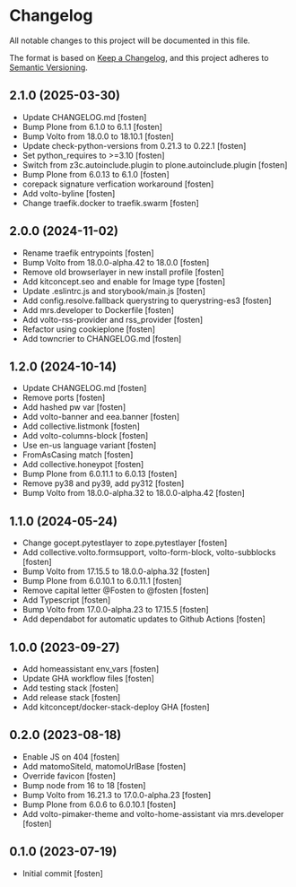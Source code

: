 # Changelog

All notable changes to this project will be documented in this file.

The format is based on [Keep a Changelog](https://keepachangelog.com/en/1.0.0/),
and this project adheres to [Semantic Versioning](https://semver.org/spec/v2.0.0.html).

<!-- You should *NOT* be adding new change log entries to this file.
     You should create a file in the news directory instead.
     For helpful instructions, please see:
     https://6.docs.plone.org/volto/developer-guidelines/contributing.html#create-a-pull-request
-->

<!-- towncrier release notes start -->

## 2.1.0 (2025-03-30)

- Update CHANGELOG.md [fosten]
- Bump Plone from 6.1.0 to 6.1.1 [fosten]
- Bump Volto from 18.0.0 to 18.10.1 [fosten]
- Update check-python-versions from 0.21.3 to 0.22.1 [fosten]
- Set python_requires to >=3.10 [fosten]
- Switch from z3c.autoinclude.plugin to plone.autoinclude.plugin [fosten]
- Bump Plone from 6.0.13 to 6.1.0 [fosten]
- corepack signature verfication workaround [fosten]
- Add volto-byline [fosten]
- Change traefik.docker to traefik.swarm [fosten]

## 2.0.0 (2024-11-02)

- Rename traefik entrypoints [fosten]
- Bump Volto from 18.0.0-alpha.42 to 18.0.0 [fosten]
- Remove old browserlayer in new install profile [fosten]
- Add kitconcept.seo and enable for Image type [fosten]
- Update .eslintrc.js and storybook/main.js [fosten]
- Add config.resolve.fallback querystring to querystring-es3 [fosten]
- Add mrs.developer to Dockerfile [fosten]
- Add volto-rss-provider and rss_provider [fosten]
- Refactor using cookieplone [fosten]
- Add towncrier to CHANGELOG.md [fosten]

## 1.2.0 (2024-10-14)

- Update CHANGELOG.md [fosten]
- Remove ports [fosten]
- Add hashed pw var [fosten]
- Add volto-banner and eea.banner [fosten]
- Add collective.listmonk [fosten]
- Add volto-columns-block [fosten]
- Use en-us language variant [fosten]
- FromAsCasing match [fosten]
- Add collective.honeypot [fosten]
- Bump Plone from 6.0.11.1 to 6.0.13 [fosten]
- Remove py38 and py39, add py312 [fosten]
- Bump Volto from 18.0.0-alpha.32 to 18.0.0-alpha.42 [fosten]

## 1.1.0 (2024-05-24)

- Change gocept.pytestlayer to zope.pytestlayer [fosten]
- Add collective.volto.formsupport, volto-form-block, volto-subblocks [fosten]
- Bump Volto from 17.15.5 to 18.0.0-alpha.32 [fosten]
- Bump Plone from 6.0.10.1 to 6.0.11.1 [fosten]
- Remove capital letter @Fosten to @fosten [fosten]
- Add Typescript [fosten]
- Bump Volto from 17.0.0-alpha.23 to 17.15.5 [fosten]
- Add dependabot for automatic updates to Github Actions [fosten]

## 1.0.0 (2023-09-27)

- Add homeassistant env_vars [fosten]
- Update GHA workflow files [fosten]
- Add testing stack [fosten]
- Add release stack [fosten]
- Add kitconcept/docker-stack-deploy GHA [fosten]

## 0.2.0 (2023-08-18)

- Enable JS on 404 [fosten]
- Add matomoSiteId, matomoUrlBase [fosten]
- Override favicon [fosten]
- Bump node from 16 to 18 [fosten]
- Bump Volto from 16.21.3 to 17.0.0-alpha.23 [fosten]
- Bump Plone from 6.0.6 to 6.0.10.1 [fosten]
- Add volto-pimaker-theme and volto-home-assistant via mrs.developer [fosten]

## 0.1.0 (2023-07-19)

- Initial commit [fosten]
